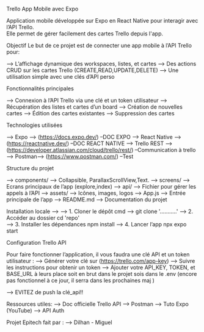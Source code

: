 Trello App Mobile avec Expo

Application mobile développée sur Expo en React Native pour interagir avec l’API Trello.  
Elle permet de gérer facilement des cartes Trello depuis l'app.

Objectif
Le but de ce projet est de connecter une app mobile à l’API Trello pour:

-->  L’affichage dynamique des workspaces, listes, et cartes
-->  Des actions CRUD sur les cartes Trello (CREATE,READ,UPDATE,DELETE)
-->  Une utilisation simple avec une clés d’API perso

Fonctionnalités principales

-->  Connexion à l’API Trello via une clé et un token utilisateur
-->  Récupération des listes et cartes d’un board
-->  Création de nouvelles cartes
-->  Édition des cartes existantes
--> Suppression des cartes

Technologies utilisées

--> Expo --> (https://docs.expo.dev/) –DOC EXPO
--> React Native --> (https://reactnative.dev/) –DOC REACT NATIVE
--> Trello REST --> (https://developer.atlassian.com/cloud/trello/rest/) –Communication à trello
--> Postman--> (https://www.postman.com/) –Test

Structure du projet

--> components/ --> Collapsible, ParallaxScrollView,Text.
--> screens/    --> Ecrans principaux de l’app (explore,index) 
--> api/        --> Fichier pour gérer les appels à l’API 
--> assets/     --> Icônes, images, logos
--> App.js      --> Entrée principale de l’app
--> README.md   --> Documentation du projet

Installation locale -->
--> 1. Cloner le dépôt
     cmd -->  git clone '...........'
--> 2. Accéder au dossier
      cd 'repo'  
--> 3. Installer les dépendances
      npm install
--> 4. Lancer l’app
      npx expo start

Configuration Trello API

Pour faire fonctionner l’application, il vous faudra une clé API et un token utilisateur :
-->  Générer votre clé sur (https://trello.com/app-key)
-->  Suivre les instructions pour obtenir un token 
-->  Ajouter votre API_KEY, TOKEN, et BASE_URL à leurs place soit en brut dans le projet sois dans le .env (encore pas fonctionnel à ce jour, il serra dans les prochaines maj )

--> EVITEZ de push la clé_api!!

Ressources utiles: 
 -->    Doc officielle Trello API
 -->    Postman
 -->    Tuto Expo (YouTube)
 -->    API Auth 

Projet Epitech fait par : --> Dilhan - Miguel

